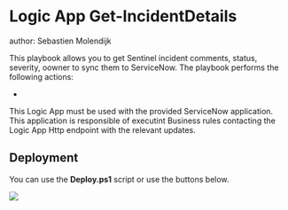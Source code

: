 # Logic App Get-IncidentDetails

author: Sebastien Molendijk

This playbook allows you to get Sentinel incident comments, status, severity, oowner to sync them to ServiceNow.
The playbook performs the following actions:

-

This Logic App must be used with the provided ServiceNow application.
This application is responsible of executint Business rules contacting the Logic App Http endpoint with the relevant updates.

## Deployment

You can use the **Deploy.ps1** script or use the buttons below.

<a href="https://portal.azure.com/#create/Microsoft.Template/uri/https%3A%2F%2Fraw.githubusercontent.com%2FSebmolendijk%2FSentinel-Snow%2Fmaster%2FPlaybooks%2FGet-IncidentDetails%2FGet-IncidentDetails.json" target="_blank">
    <img src="https://aka.ms/deploytoazurebutton"/>
</a>
